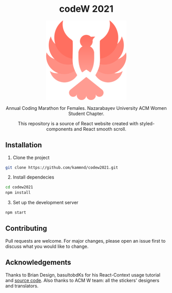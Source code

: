 <h1 align="center"> codeW 2021 </h1>
<div align="center">
  <img alt="Logo" src="./src/images/codeW-bird.png" width="250" />
</div>



<p align="center"> 
  Annual Coding Marathon for Females. Nazarabayev University ACM Women Student Chapter.
</p>

<p align="center">
  This repository is a source of React website created with styled-components and React smooth scroll.
</p>

## Installation
1. Clone the project
```bash
git clone https://github.com/kammnd/codew2021.git
```
2. Install dependecies
```bash
cd codew2021
npm install
```
3. Set up the development server
```bash
npm start
```

## Contributing
Pull requests are welcome. For major changes, please open an issue first to discuss what you would like to change.

## Acknowledgements 
Thanks to Brian Design, basultobdKs for his React-Context usage tutorial and [source code](https://codesandbox.io/s/react-context-multilanguage-4cjib).
Also thanks to ACM W team: all the stickers' designers and translators.
